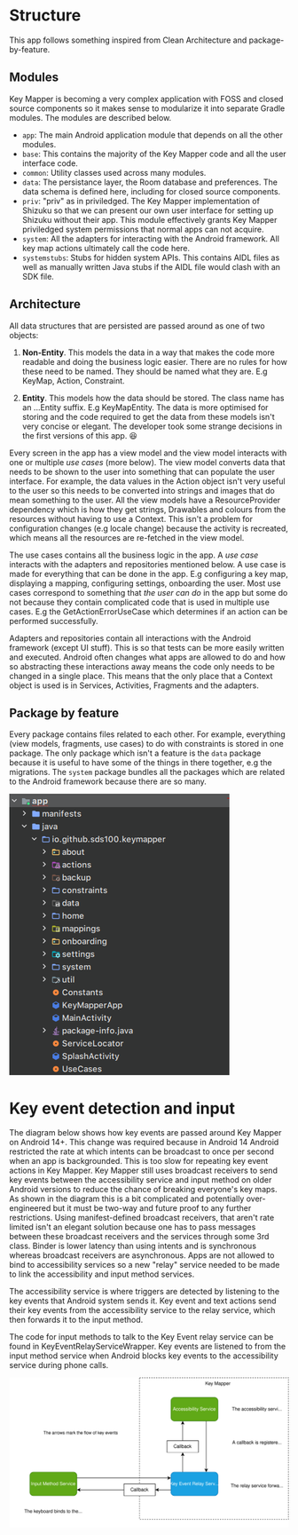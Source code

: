 # Structure

This app follows something inspired from Clean Architecture and package-by-feature.

## Modules

Key Mapper is becoming a very complex application with FOSS and closed source components so it makes sense to modularize it into separate Gradle modules. The modules are described below.

- `app`: The main Android application module that depends on all the other modules.
- `base`: This contains the majority of the Key Mapper code and all the user interface code.
- `common`: Utility classes used across many modules.
- `data`: The persistance layer, the Room database and preferences. The data schema is defined here, including for closed source components.
- `priv`: "priv" as in priviledged. The Key Mapper implementation of Shizuku so that we can present our own user interface for setting up Shizuku without their app. This module effectively grants Key Mapper priviledged system permissions that normal apps can not acquire.
- `system`: All the adapters for interacting with the Android framework. All key map actions ultimately call the code here.
- `systemstubs`: Stubs for hidden system APIs. This contains AIDL files as well as manually written Java stubs if the AIDL file would clash with an SDK file.

## Architecture

All data structures that are persisted are passed around as one of two objects:

1. **Non-Entity**. This models the data in a way that makes the code more readable and doing the business logic easier. There are no rules for how these need to be named. They should be named what they are. E.g KeyMap, Action, Constraint.

2. **Entity**. This models how the data should be stored. The class name has an ...Entity suffix. E.g KeyMapEntity. The data is more optimised for storing and the code required to get the data from these models isn't very concise or elegant. The developer took some strange decisions in the first versions of this app. 😆

Every screen in the app has a view model and the view model interacts with one or multiple *use cases* (more below). The view model converts data that needs to be shown to the user into something that can populate the user interface. For example, the data values in the Action object isn't very useful to the user so this needs to be converted into strings and images that do mean something to the user. All the view models have a ResourceProvider dependency which is how they get strings, Drawables and colours from the resources without having to use a Context. This isn't a problem for configuration changes (e.g locale change) because the activity is recreated, which means all the resources are re-fetched in the view model.

The use cases contains all the business logic in the app. A *use case*  interacts with the adapters and repositories mentioned below. A use case is made for everything that can be done in the app. E.g configuring a key map, displaying a mapping, configuring settings, onboarding the user. Most use cases correspond to something that *the user can do* in the app but some do not because they contain complicated code that is used in multiple use cases. E.g the GetActionErrorUseCase which determines if an action can be performed successfully.

Adapters and repositories contain all interactions with the Android framework (except UI stuff). This is so that tests can be more easily written and executed. Android often changes what apps are allowed to do and how so abstracting these interactions away means the code only needs to be changed in a single place. This means that the only place that a Context object is used is in Services, Activities, Fragments and the adapters.

## Package by feature

Every package contains files related to each other. For example, everything (view models, fragments, use cases) to do with constraints is stored in one package.
The only package which isn't a feature is the `data` package because it is useful to have some of the things in there together, e.g the migrations.
The `system` package bundles all the packages which are related to the Android framework because there are so many.

![contributing-app-structure](../images/contributing-app-structure.png)

# Key event detection and input

The diagram below shows how key events are passed around Key Mapper on Android 14+. This change was required because in Android 14 Android restricted the rate at which intents can be broadcast to once per second when an app is backgrounded.  This is too slow for repeating key event actions in Key Mapper. Key Mapper still uses broadcast receivers to send key events between the accessibility service and input method on older Android versions to reduce the chance of breaking everyone's key maps. As shown in the diagram this is a bit complicated and potentially over-engineered but it must be two-way and future proof to any further restrictions. Using manifest-defined broadcast receivers, that aren't rate limited isn't an elegant solution because one has to pass messages between these broadcast receivers and the services through some 3rd class. Binder is lower latency than using intents and is synchronous whereas broadcast receivers are asynchronous. Apps are not allowed to bind to accessibility services so a new "relay" service needed to be made to link the accessibility and input method services. 

The accessibility service is where triggers are detected by listening to the key events that Android system sends it. Key event and text actions send their key events from the accessibility service to the relay service, which then forwards it to the input method. 

The code for input methods to talk to the Key Event relay service can be found in KeyEventRelayServiceWrapper. Key events are listened to from the input method service when Android blocks key events to the accessibility service during phone calls.

![key-event-relay-service](../images/key-event-relay-service.svg)